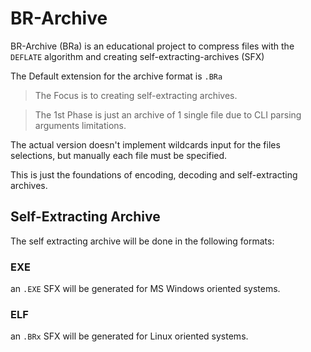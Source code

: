 # BR-Archive

BR-Archive (BRa) is an educational project to compress files with the `DEFLATE` algorithm and creating self-extracting-archives (SFX)

The Default extension for the archive format is `.BRa`

> The Focus is to creating self-extracting archives.

> The 1st Phase is just an archive of 1 single file due to CLI parsing arguments limitations.

The actual version doesn't implement wildcards input for the files selections, but manually each file must be specified.

This is just the foundations of encoding, decoding and self-extracting archives.

## Self-Extracting Archive

The self extracting archive will be done in the following formats:

### EXE

an `.EXE` SFX will be generated for MS Windows oriented systems.



### ELF

an `.BRx` SFX will be generated for Linux oriented systems.

